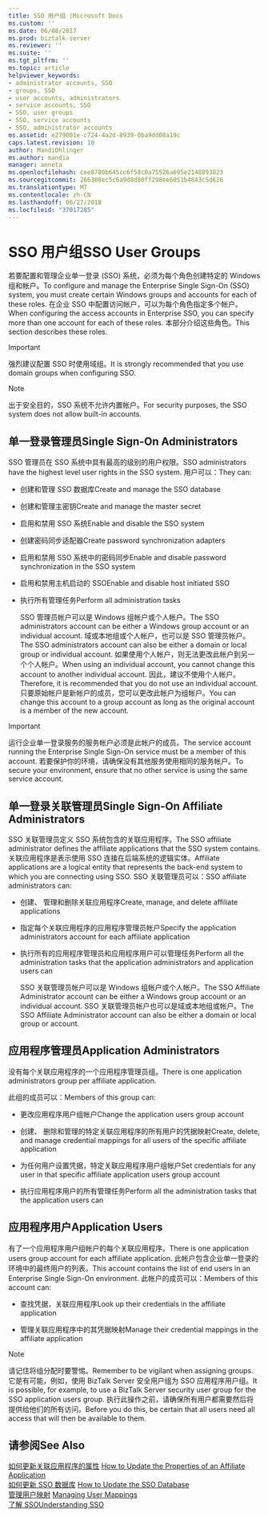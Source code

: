 ```yaml
---
title: SSO 用户组 |Microsoft Docs
ms.custom: ''
ms.date: 06/08/2017
ms.prod: biztalk-server
ms.reviewer: ''
ms.suite: ''
ms.tgt_pltfrm: ''
ms.topic: article
helpviewer_keywords:
- administrator accounts, SSO
- groups, SSO
- user accounts, administrators
- service accounts, SSO
- SSO, user groups
- SSO, service accounts
- SSO, administrator accounts
ms.assetid: e279001e-c724-4a2d-8939-0ba9dd08a19c
caps.latest.revision: 10
author: MandiOhlinger
ms.author: mandia
manager: anneta
ms.openlocfilehash: cee8780b645cc6f58c0a75526a695e2148893023
ms.sourcegitcommit: 266308ec5c6a9d8d80ff298ee6051b4843c5d626
ms.translationtype: MT
ms.contentlocale: zh-CN
ms.lasthandoff: 06/27/2018
ms.locfileid: "37017285"
---
```

# <a name="sso-user-groups"></a><span data-ttu-id="4fe27-102">SSO 用户组</span><span class="sxs-lookup"><span data-stu-id="4fe27-102">SSO User Groups</span></span>
<span data-ttu-id="4fe27-103">若要配置和管理企业单一登录 (SSO) 系统，必须为每个角色创建特定的 Windows 组和帐户。</span><span class="sxs-lookup"><span data-stu-id="4fe27-103">To configure and manage the Enterprise Single Sign-On (SSO) system, you must create certain Windows groups and accounts for each of these roles.</span></span> <span data-ttu-id="4fe27-104">在企业 SSO 中配置访问帐户，可以为每个角色指定多个帐户。</span><span class="sxs-lookup"><span data-stu-id="4fe27-104">When configuring the access accounts in Enterprise SSO, you can specify more than one account for each of these roles.</span></span> <span data-ttu-id="4fe27-105">本部分介绍这些角色。</span><span class="sxs-lookup"><span data-stu-id="4fe27-105">This section describes these roles.</span></span>  
  
> [!IMPORTANT]
>  <span data-ttu-id="4fe27-106">强烈建议配置 SSO 时使用域组。</span><span class="sxs-lookup"><span data-stu-id="4fe27-106">It is strongly recommended that you use domain groups when configuring SSO.</span></span>  
  
> [!NOTE]
>  <span data-ttu-id="4fe27-107">出于安全目的，SSO 系统不允许内置帐户。</span><span class="sxs-lookup"><span data-stu-id="4fe27-107">For security purposes, the SSO system does not allow built-in accounts.</span></span>  
  
## <a name="single-sign-on-administrators"></a><span data-ttu-id="4fe27-108">单一登录管理员</span><span class="sxs-lookup"><span data-stu-id="4fe27-108">Single Sign-On Administrators</span></span>  
 <span data-ttu-id="4fe27-109">SSO 管理员在 SSO 系统中具有最高的级别的用户权限。</span><span class="sxs-lookup"><span data-stu-id="4fe27-109">SSO administrators have the highest level user rights in the SSO system.</span></span> <span data-ttu-id="4fe27-110">用户可以：</span><span class="sxs-lookup"><span data-stu-id="4fe27-110">They can:</span></span>  
  
- <span data-ttu-id="4fe27-111">创建和管理 SSO 数据库</span><span class="sxs-lookup"><span data-stu-id="4fe27-111">Create and manage the SSO database</span></span>  
  
- <span data-ttu-id="4fe27-112">创建和管理主密钥</span><span class="sxs-lookup"><span data-stu-id="4fe27-112">Create and manage the master secret</span></span>  
  
- <span data-ttu-id="4fe27-113">启用和禁用 SSO 系统</span><span class="sxs-lookup"><span data-stu-id="4fe27-113">Enable and disable the SSO system</span></span>  
  
- <span data-ttu-id="4fe27-114">创建密码同步适配器</span><span class="sxs-lookup"><span data-stu-id="4fe27-114">Create password synchronization adapters</span></span>  
  
- <span data-ttu-id="4fe27-115">启用和禁用 SSO 系统中的密码同步</span><span class="sxs-lookup"><span data-stu-id="4fe27-115">Enable and disable password synchronization in the SSO system</span></span>  
  
- <span data-ttu-id="4fe27-116">启用和禁用主机启动的 SSO</span><span class="sxs-lookup"><span data-stu-id="4fe27-116">Enable and disable host initiated SSO</span></span>  
  
- <span data-ttu-id="4fe27-117">执行所有管理任务</span><span class="sxs-lookup"><span data-stu-id="4fe27-117">Perform all administration tasks</span></span>  
  
  <span data-ttu-id="4fe27-118">SSO 管理员帐户可以是 Windows 组帐户或个人帐户。</span><span class="sxs-lookup"><span data-stu-id="4fe27-118">The SSO administrators account can be either a Windows group account or an individual account.</span></span> <span data-ttu-id="4fe27-119">域或本地组或个人帐户，也可以是 SSO 管理员帐户。</span><span class="sxs-lookup"><span data-stu-id="4fe27-119">The SSO administrators account can also be either a domain or local group or individual account.</span></span> <span data-ttu-id="4fe27-120">如果使用个人帐户，则无法更改此帐户到另一个个人帐户。</span><span class="sxs-lookup"><span data-stu-id="4fe27-120">When using an individual account, you cannot change this account to another individual account.</span></span> <span data-ttu-id="4fe27-121">因此，建议不使用个人帐户。</span><span class="sxs-lookup"><span data-stu-id="4fe27-121">Therefore, it is recommended that you do not use an individual account.</span></span> <span data-ttu-id="4fe27-122">只要原始帐户是新帐户的成员，您可以更改此帐户为组帐户。</span><span class="sxs-lookup"><span data-stu-id="4fe27-122">You can change this account to a group account as long as the original account is a member of the new account.</span></span>  
  
> [!IMPORTANT]
>  <span data-ttu-id="4fe27-123">运行企业单一登录服务的服务帐户必须是此帐户的成员。</span><span class="sxs-lookup"><span data-stu-id="4fe27-123">The service account running the Enterprise Single Sign-On service must be a member of this account.</span></span> <span data-ttu-id="4fe27-124">若要保护你的环境，请确保没有其他服务使用相同的服务帐户。</span><span class="sxs-lookup"><span data-stu-id="4fe27-124">To secure your environment, ensure that no other service is using the same service account.</span></span>  
  
## <a name="single-sign-on-affiliate-administrators"></a><span data-ttu-id="4fe27-125">单一登录关联管理员</span><span class="sxs-lookup"><span data-stu-id="4fe27-125">Single Sign-On Affiliate Administrators</span></span>  
 <span data-ttu-id="4fe27-126">SSO 关联管理员定义 SSO 系统包含的关联应用程序。</span><span class="sxs-lookup"><span data-stu-id="4fe27-126">The SSO affiliate administrator defines the affiliate applications that the SSO system contains.</span></span> <span data-ttu-id="4fe27-127">关联应用程序是表示使用 SSO 连接在后端系统的逻辑实体。</span><span class="sxs-lookup"><span data-stu-id="4fe27-127">Affiliate applications are a logical entity that represents the back-end system to which you are connecting using SSO.</span></span> <span data-ttu-id="4fe27-128">SSO 关联管理员可以：</span><span class="sxs-lookup"><span data-stu-id="4fe27-128">SSO affiliate administrators can:</span></span>  
  
- <span data-ttu-id="4fe27-129">创建、 管理和删除关联应用程序</span><span class="sxs-lookup"><span data-stu-id="4fe27-129">Create, manage, and delete affiliate applications</span></span>  
  
- <span data-ttu-id="4fe27-130">指定每个关联应用程序的应用程序管理员帐户</span><span class="sxs-lookup"><span data-stu-id="4fe27-130">Specify the application administrators account for each affiliate application</span></span>  
  
- <span data-ttu-id="4fe27-131">执行所有的应用程序管理员和应用程序用户可以管理任务</span><span class="sxs-lookup"><span data-stu-id="4fe27-131">Perform all the administration tasks that the application administrators and application users can</span></span>  
  
  <span data-ttu-id="4fe27-132">SSO 关联管理员帐户可以是 Windows 组帐户或个人帐户。</span><span class="sxs-lookup"><span data-stu-id="4fe27-132">The SSO Affiliate Administrator account can be either a Windows group account or an individual account.</span></span> <span data-ttu-id="4fe27-133">SSO 关联管理员帐户也可以是域或本地组或帐户。</span><span class="sxs-lookup"><span data-stu-id="4fe27-133">The SSO Affiliate Administrator account can also be either a domain or local group or account.</span></span>  
  
## <a name="application-administrators"></a><span data-ttu-id="4fe27-134">应用程序管理员</span><span class="sxs-lookup"><span data-stu-id="4fe27-134">Application Administrators</span></span>  
 <span data-ttu-id="4fe27-135">没有每个关联应用程序的一个应用程序管理员组。</span><span class="sxs-lookup"><span data-stu-id="4fe27-135">There is one application administrators group per affiliate application.</span></span>  
  
 <span data-ttu-id="4fe27-136">此组的成员可以：</span><span class="sxs-lookup"><span data-stu-id="4fe27-136">Members of this group can:</span></span>  
  
-   <span data-ttu-id="4fe27-137">更改应用程序用户组帐户</span><span class="sxs-lookup"><span data-stu-id="4fe27-137">Change the application users group account</span></span>  
  
-   <span data-ttu-id="4fe27-138">创建、 删除和管理的特定关联应用程序的所有用户的凭据映射</span><span class="sxs-lookup"><span data-stu-id="4fe27-138">Create, delete, and manage credential mappings for all users of the specific affiliate application</span></span>  
  
-   <span data-ttu-id="4fe27-139">为任何用户设置凭据，特定关联应用程序用户组帐户</span><span class="sxs-lookup"><span data-stu-id="4fe27-139">Set credentials for any user in that specific affiliate application users group account</span></span>  
  
-   <span data-ttu-id="4fe27-140">执行应用程序用户的所有管理任务</span><span class="sxs-lookup"><span data-stu-id="4fe27-140">Perform all the administration tasks that the application users can</span></span>  
  
## <a name="application-users"></a><span data-ttu-id="4fe27-141">应用程序用户</span><span class="sxs-lookup"><span data-stu-id="4fe27-141">Application Users</span></span>  
 <span data-ttu-id="4fe27-142">有了一个应用程序用户组帐户的每个关联应用程序。</span><span class="sxs-lookup"><span data-stu-id="4fe27-142">There is one application users group account for each affiliate application.</span></span> <span data-ttu-id="4fe27-143">此帐户包含企业单一登录的环境中的最终用户的列表。</span><span class="sxs-lookup"><span data-stu-id="4fe27-143">This account contains the list of end users in an Enterprise Single Sign-On environment.</span></span> <span data-ttu-id="4fe27-144">此帐户的成员可以：</span><span class="sxs-lookup"><span data-stu-id="4fe27-144">Members of this account can:</span></span>  
  
-   <span data-ttu-id="4fe27-145">查找凭据，关联应用程序</span><span class="sxs-lookup"><span data-stu-id="4fe27-145">Look up their credentials in the affiliate application</span></span>  
  
-   <span data-ttu-id="4fe27-146">管理关联应用程序中的其凭据映射</span><span class="sxs-lookup"><span data-stu-id="4fe27-146">Manage their credential mappings in the affiliate application</span></span>  
  
> [!NOTE]
>  <span data-ttu-id="4fe27-147">请记住将组分配时要警惕。</span><span class="sxs-lookup"><span data-stu-id="4fe27-147">Remember to be vigilant when assigning groups.</span></span> <span data-ttu-id="4fe27-148">它是有可能，例如，使用 BizTalk Server 安全用户组为 SSO 应用程序用户组。</span><span class="sxs-lookup"><span data-stu-id="4fe27-148">It is possible, for example, to use a BizTalk Server security user group for the SSO application users group.</span></span> <span data-ttu-id="4fe27-149">执行此操作之前，请确保所有用户都需要然后将提供给他们的所有访问。</span><span class="sxs-lookup"><span data-stu-id="4fe27-149">Before you do this, be certain that all users need all access that will then be available to them.</span></span>  
  
## <a name="see-also"></a><span data-ttu-id="4fe27-150">请参阅</span><span class="sxs-lookup"><span data-stu-id="4fe27-150">See Also</span></span>  
 <span data-ttu-id="4fe27-151">[如何更新关联应用程序的属性](../core/how-to-update-the-properties-of-an-affiliate-application.md) </span><span class="sxs-lookup"><span data-stu-id="4fe27-151">[How to Update the Properties of an Affiliate Application](../core/how-to-update-the-properties-of-an-affiliate-application.md) </span></span>  
 <span data-ttu-id="4fe27-152">[如何更新 SSO 数据库](../core/how-to-update-the-sso-database.md) </span><span class="sxs-lookup"><span data-stu-id="4fe27-152">[How to Update the SSO Database](../core/how-to-update-the-sso-database.md) </span></span>  
 <span data-ttu-id="4fe27-153">[管理用户映射](../core/managing-user-mappings.md) </span><span class="sxs-lookup"><span data-stu-id="4fe27-153">[Managing User Mappings](../core/managing-user-mappings.md) </span></span>  
 [<span data-ttu-id="4fe27-154">了解 SSO</span><span class="sxs-lookup"><span data-stu-id="4fe27-154">Understanding SSO</span></span>](../core/understanding-sso.md)